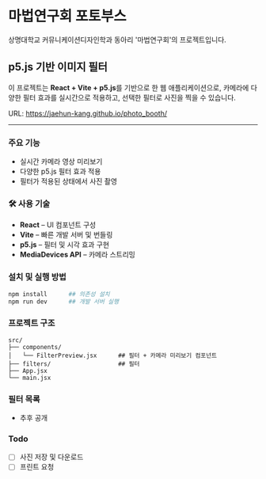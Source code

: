 # 마법연구회 포토부스

상명대학교 커뮤니케이션디자인학과 동아리 '마법연구회'의 프로젝트입니다.

## p5.js 기반 이미지 필터

이 프로젝트는 **React + Vite + p5.js**를 기반으로 한 웹 애플리케이션으로, 카메라에 다양한 필터 효과를 실시간으로 적용하고, 선택한 필터로 사진을 찍을 수 있습니다.

URL: https://jaehun-kang.github.io/photo_booth/

---

### 주요 기능

- 실시간 카메라 영상 미리보기
- 다양한 p5.js 필터 효과 적용
- 필터가 적용된 상태에서 사진 촬영



### 🛠 사용 기술

- **React** – UI 컴포넌트 구성
- **Vite** – 빠른 개발 서버 및 번들링
- **p5.js** – 필터 및 시각 효과 구현
- **MediaDevices API** – 카메라 스트리밍



### 설치 및 실행 방법

```bash
npm install      ## 의존성 설치
npm run dev      ## 개발 서버 실행
```



### 프로젝트 구조

```
src/
├── components/
│   └── FilterPreview.jsx      ## 필터 + 카메라 미리보기 컴포넌트
├── filters/                   ## 필터
├── App.jsx
└── main.jsx
```



### 필터 목록

- 추후 공개
<!-- - `filterName` – 필터 종류 -->



### Todo

- [ ] 사진 저장 및 다운로드
- [ ] 프린트 요청
